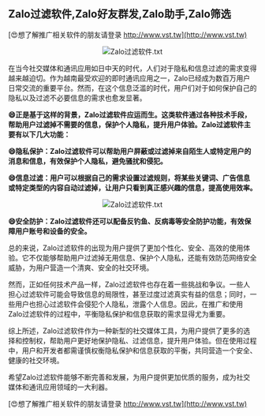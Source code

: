 ## **Zalo过滤软件,Zalo好友群发,Zalo助手,Zalo筛选**

[😍想了解推广相关软件的朋友请登录 http://www.vst.tw](http://www.vst.tw)

 <center><img src="https://vst.tw/MP4/tuiguang/png/5.png" alt="Zalo过滤软件.txt"></center>

在当今社交媒体和通讯应用如日中天的时代，人们对于隐私和信息过滤的需求变得越来越迫切。作为越南最受欢迎的即时通讯应用之一，Zalo已经成为数百万用户日常交流的重要平台。然而，在这个信息泛滥的时代，用户们对于如何保护自己的隐私以及过滤不必要信息的需求也愈发显著。

**😄正是基于这样的背景，Zalo过滤软件应运而生。这类软件通过各种技术手段，帮助用户过滤掉不需要的信息，保护个人隐私，提升用户体验。Zalo过滤软件主要有以下几大功能：**

**😄隐私保护：Zalo过滤软件可以帮助用户屏蔽或过滤掉来自陌生人或特定用户的消息和信息，有效保护个人隐私，避免骚扰和侵犯。**

**😄信息过滤：用户可以根据自己的需求设置过滤规则，将某些关键词、广告信息或特定类型的内容自动过滤掉，让用户只看到真正感兴趣的信息，提高使用效率。**

 <center><img src="https://vst.tw/MP4/tuiguang/png/2.png" alt="Zalo过滤软件.txt"></center>

**😄安全防护：Zalo过滤软件还可以配备反钓鱼、反病毒等安全防护功能，有效保障用户账号和设备的安全。**

总的来说，Zalo过滤软件的出现为用户提供了更加个性化、安全、高效的使用体验。它不仅能够帮助用户过滤掉无用信息、保护个人隐私，还能有效防范网络安全威胁，为用户营造一个清爽、安全的社交环境。

然而，正如任何技术产品一样，Zalo过滤软件也存在着一些挑战和争议。一些人担心过滤软件可能会导致信息的局限性，甚至过度过滤真实有益的信息；同时，一些用户也担心过滤软件会侵犯个人隐私，泄露个人信息。因此，在推广和使用Zalo过滤软件的过程中，平衡隐私保护和信息获取的需求显得尤为重要。

综上所述，Zalo过滤软件作为一种新型的社交媒体工具，为用户提供了更多的选择和控制权，帮助用户更好地保护隐私、过滤信息，提升用户体验。但在使用过程中，用户和开发者都需谨慎权衡隐私保护和信息获取的平衡，共同营造一个安全、健康的社交环境。

希望Zalo过滤软件能够不断完善和发展，为用户提供更加优质的服务，成为社交媒体和通讯应用领域的一大利器。

[😍想了解推广相关软件的朋友请登录 http://www.vst.tw](http://www.vst.tw)



